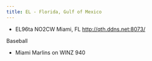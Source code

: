 ```yaml
---
title: EL - Florida, Gulf of Mexico
---
```


* EL96ta NO2CW Miami, FL http://qth.ddns.net:8073/

Baseball

* Miami Marlins on WINZ 940
